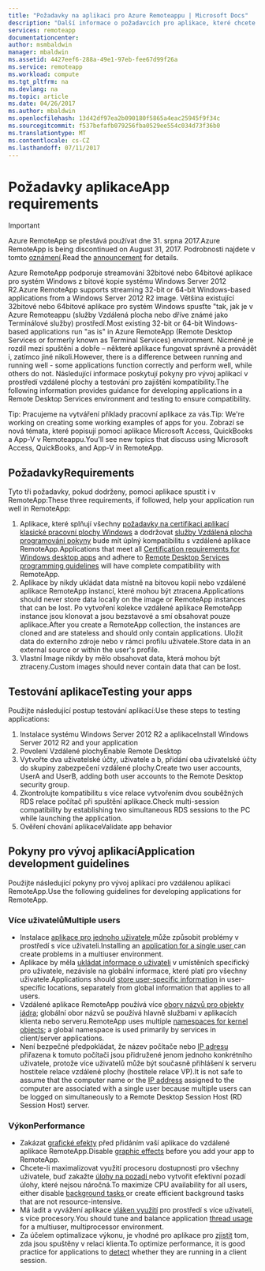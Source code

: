 ```yaml
---
title: "Požadavky na aplikaci pro Azure Remoteappu | Microsoft Docs"
description: "Další informace o požadavcích pro aplikace, které chcete použít v Azure Remoteappu"
services: remoteapp
documentationcenter: 
author: msmbaldwin
manager: mbaldwin
ms.assetid: 4427eef6-288a-49e1-97eb-fee67d99f26a
ms.service: remoteapp
ms.workload: compute
ms.tgt_pltfrm: na
ms.devlang: na
ms.topic: article
ms.date: 04/26/2017
ms.author: mbaldwin
ms.openlocfilehash: 13d42df97ea2b090180f5865a4eac25945f9f34c
ms.sourcegitcommit: f537befafb079256fba0529ee554c034d73f36b0
ms.translationtype: MT
ms.contentlocale: cs-CZ
ms.lasthandoff: 07/11/2017
---
```

# <a name="app-requirements"></a><span data-ttu-id="61802-103">Požadavky aplikace</span><span class="sxs-lookup"><span data-stu-id="61802-103">App requirements</span></span>
> [!IMPORTANT]
> <span data-ttu-id="61802-104">Azure RemoteApp se přestává používat dne 31. srpna 2017.</span><span class="sxs-lookup"><span data-stu-id="61802-104">Azure RemoteApp is being discontinued on August 31, 2017.</span></span> <span data-ttu-id="61802-105">Podrobnosti najdete v tomto [oznámení](https://go.microsoft.com/fwlink/?linkid=821148).</span><span class="sxs-lookup"><span data-stu-id="61802-105">Read the [announcement](https://go.microsoft.com/fwlink/?linkid=821148) for details.</span></span>
> 
> 

<span data-ttu-id="61802-106">Azure RemoteApp podporuje streamování 32bitové nebo 64bitové aplikace pro systém Windows z bitové kopie systému Windows Server 2012 R2.</span><span class="sxs-lookup"><span data-stu-id="61802-106">Azure RemoteApp supports streaming 32-bit or 64-bit Windows-based applications from a Windows Server 2012 R2 image.</span></span> <span data-ttu-id="61802-107">Většina existující 32bitové nebo 64bitové aplikace pro systém Windows spusťte "tak, jak je v Azure Remoteappu (služby Vzdálená plocha nebo dříve známé jako Terminálové služby) prostředí.</span><span class="sxs-lookup"><span data-stu-id="61802-107">Most existing 32-bit or 64-bit Windows-based applications run "as is" in Azure RemoteApp (Remote Desktop Services or formerly known as Terminal Services) environment.</span></span> <span data-ttu-id="61802-108">Nicméně je rozdíl mezi spuštění a dobře – některé aplikace fungovat správně a provádět i, zatímco jiné nikoli.</span><span class="sxs-lookup"><span data-stu-id="61802-108">However, there is a difference between running and running well - some applications function correctly and perform well, while others do not.</span></span> <span data-ttu-id="61802-109">Následující informace poskytují pokyny pro vývoj aplikací v prostředí vzdálené plochy a testování pro zajištění kompatibility.</span><span class="sxs-lookup"><span data-stu-id="61802-109">The following information provides guidance for developing applications in a Remote Desktop Services environment and testing to ensure compatibility.</span></span>

<span data-ttu-id="61802-110">Tip: Pracujeme na vytváření příklady pracovní aplikace za vás.</span><span class="sxs-lookup"><span data-stu-id="61802-110">Tip: We're working on creating some working examples of apps for you.</span></span> <span data-ttu-id="61802-111">Zobrazí se nová témata, které popisují pomocí aplikace Microsoft Access, QuickBooks a App-V v Remoteappu.</span><span class="sxs-lookup"><span data-stu-id="61802-111">You'll see new topics that discuss using Microsoft Access, QuickBooks, and App-V in RemoteApp.</span></span>

## <a name="requirements"></a><span data-ttu-id="61802-112">Požadavky</span><span class="sxs-lookup"><span data-stu-id="61802-112">Requirements</span></span>
<span data-ttu-id="61802-113">Tyto tři požadavky, pokud dodrženy, pomoci aplikace spustit i v RemoteApp:</span><span class="sxs-lookup"><span data-stu-id="61802-113">These three requirements, if followed, help your application run well in RemoteApp:</span></span>

1. <span data-ttu-id="61802-114">Aplikace, které splňují všechny [požadavky na certifikaci aplikací klasické pracovní plochy Windows](https://msdn.microsoft.com/library/windows/desktop/hh749939.aspx) a dodržovat [služby Vzdálená plocha programování pokyny](https://msdn.microsoft.com/library/aa383490.aspx) bude mít úplný kompatibilitu s vzdálené aplikace RemoteApp.</span><span class="sxs-lookup"><span data-stu-id="61802-114">Applications that meet all [Certification requirements for Windows desktop apps](https://msdn.microsoft.com/library/windows/desktop/hh749939.aspx) and adhere to [Remote Desktop Services programming guidelines](https://msdn.microsoft.com/library/aa383490.aspx) will have complete compatibility with RemoteApp.</span></span>
2. <span data-ttu-id="61802-115">Aplikace by nikdy ukládat data místně na bitovou kopii nebo vzdálené aplikace RemoteApp instancí, které mohou být ztracena.</span><span class="sxs-lookup"><span data-stu-id="61802-115">Applications should never store data locally on the image or RemoteApp instances that can be lost.</span></span>  <span data-ttu-id="61802-116">Po vytvoření kolekce vzdálené aplikace RemoteApp instance jsou klonovat a jsou bezstavové a smí obsahovat pouze aplikace.</span><span class="sxs-lookup"><span data-stu-id="61802-116">After you create a RemoteApp collection, the instances are cloned and are stateless and should only contain applications.</span></span> <span data-ttu-id="61802-117">Uložit data do externího zdroje nebo v rámci profilu uživatele.</span><span class="sxs-lookup"><span data-stu-id="61802-117">Store data in an external source or within the user's profile.</span></span>
3. <span data-ttu-id="61802-118">Vlastní Image nikdy by mělo obsahovat data, která mohou být ztraceny.</span><span class="sxs-lookup"><span data-stu-id="61802-118">Custom images should never contain data that can be lost.</span></span>  

## <a name="testing-your-apps"></a><span data-ttu-id="61802-119">Testování aplikace</span><span class="sxs-lookup"><span data-stu-id="61802-119">Testing your apps</span></span>
<span data-ttu-id="61802-120">Použijte následující postup testování aplikací:</span><span class="sxs-lookup"><span data-stu-id="61802-120">Use these steps to testing applications:</span></span>

1. <span data-ttu-id="61802-121">Instalace systému Windows Server 2012 R2 a aplikace</span><span class="sxs-lookup"><span data-stu-id="61802-121">Install Windows Server 2012 R2 and your application</span></span>
2. <span data-ttu-id="61802-122">Povolení Vzdálené plochy</span><span class="sxs-lookup"><span data-stu-id="61802-122">Enable Remote Desktop</span></span>
3. <span data-ttu-id="61802-123">Vytvořte dva uživatelské účty, uživatele a b, přidání oba uživatelské účty do skupiny zabezpečení vzdálené plochy.</span><span class="sxs-lookup"><span data-stu-id="61802-123">Create two user accounts, UserA and UserB, adding both user accounts to the Remote Desktop security group.</span></span>
4. <span data-ttu-id="61802-124">Zkontrolujte kompatibilitu s více relace vytvořením dvou souběžných RDS relace počítač při spuštění aplikace.</span><span class="sxs-lookup"><span data-stu-id="61802-124">Check multi-session compatibility by establishing two simultaneous RDS sessions to the PC while launching the application.</span></span>
5. <span data-ttu-id="61802-125">Ověření chování aplikace</span><span class="sxs-lookup"><span data-stu-id="61802-125">Validate app behavior</span></span>

## <a name="application-development-guidelines"></a><span data-ttu-id="61802-126">Pokyny pro vývoj aplikací</span><span class="sxs-lookup"><span data-stu-id="61802-126">Application development guidelines</span></span>
<span data-ttu-id="61802-127">Použijte následující pokyny pro vývoj aplikací pro vzdálenou aplikaci RemoteApp.</span><span class="sxs-lookup"><span data-stu-id="61802-127">Use the following guidelines for developing applications for RemoteApp.</span></span>

### <a name="multiple-users"></a><span data-ttu-id="61802-128">Více uživatelů</span><span class="sxs-lookup"><span data-stu-id="61802-128">Multiple users</span></span>
* <span data-ttu-id="61802-129">Instalace [aplikace pro jednoho uživatele ](https://msdn.microsoft.com/library/aa380661.aspx)může způsobit problémy v prostředí s více uživateli.</span><span class="sxs-lookup"><span data-stu-id="61802-129">Installing an [application for a single user ](https://msdn.microsoft.com/library/aa380661.aspx)can create problems in a multiuser environment.</span></span>
* <span data-ttu-id="61802-130">Aplikace by měla [ukládat informace o uživateli](https://msdn.microsoft.com/library/aa383452.aspx) v umístěních specifický pro uživatele, nezávisle na globální informace, které platí pro všechny uživatele.</span><span class="sxs-lookup"><span data-stu-id="61802-130">Applications should [store user-specific information](https://msdn.microsoft.com/library/aa383452.aspx) in user-specific locations, separately from global information that applies to all users.</span></span>
* <span data-ttu-id="61802-131">Vzdálené aplikace RemoteApp používá více [obory názvů pro objekty jádra](https://msdn.microsoft.com/library/aa382954.aspx); globální obor názvů se používá hlavně službami v aplikacích klienta nebo serveru.</span><span class="sxs-lookup"><span data-stu-id="61802-131">RemoteApp uses multiple [namespaces for kernel objects](https://msdn.microsoft.com/library/aa382954.aspx); a global namespace is used primarily by services in client/server applications.</span></span>
* <span data-ttu-id="61802-132">Není bezpečné předpokládat, že název počítače nebo [IP adresu](https://msdn.microsoft.com/library/aa382942.aspx) přiřazena k tomuto počítači jsou přidružené jenom jednoho konkrétního uživatele, protože více uživatelů může být současně přihlášení k serveru hostitele relace vzdálené plochy (hostitele relace VP).</span><span class="sxs-lookup"><span data-stu-id="61802-132">It is not safe to assume that the computer name or the [IP address](https://msdn.microsoft.com/library/aa382942.aspx) assigned to the computer are associated with a single user because multiple users can be logged on simultaneously to a Remote Desktop Session Host (RD Session Host) server.</span></span>

### <a name="performance"></a><span data-ttu-id="61802-133">Výkon</span><span class="sxs-lookup"><span data-stu-id="61802-133">Performance</span></span>
* <span data-ttu-id="61802-134">Zakázat [grafické efekty](https://msdn.microsoft.com/library/aa380822.aspx) před přidáním vaší aplikace do vzdálené aplikace RemoteApp.</span><span class="sxs-lookup"><span data-stu-id="61802-134">Disable [graphic effects](https://msdn.microsoft.com/library/aa380822.aspx) before you add your app to RemoteApp.</span></span>
* <span data-ttu-id="61802-135">Chcete-li maximalizovat využití procesoru dostupnosti pro všechny uživatele, buď zakažte [úlohy na pozadí ](https://msdn.microsoft.com/library/aa380665.aspx) nebo vytvořit efektivní pozadí úlohy, které nejsou náročná.</span><span class="sxs-lookup"><span data-stu-id="61802-135">To maximize CPU availability for all users, either disable [background tasks ](https://msdn.microsoft.com/library/aa380665.aspx) or create efficient background tasks that are not resource-intensive.</span></span>
* <span data-ttu-id="61802-136">Má ladit a vyvážení aplikace [vláken využití](https://msdn.microsoft.com/library/aa383520.aspx) pro prostředí s více uživateli, s více procesory.</span><span class="sxs-lookup"><span data-stu-id="61802-136">You should tune and balance application [thread usage](https://msdn.microsoft.com/library/aa383520.aspx) for a multiuser, multiprocessor environment.</span></span>
* <span data-ttu-id="61802-137">Za účelem optimalizace výkonu, je vhodné pro aplikace pro [zjistit](https://msdn.microsoft.com/library/aa380798.aspx) tom, zda jsou spuštěny v relaci klienta.</span><span class="sxs-lookup"><span data-stu-id="61802-137">To optimize performance, it is good practice for applications to [detect](https://msdn.microsoft.com/library/aa380798.aspx) whether they are running in a client session.</span></span>

